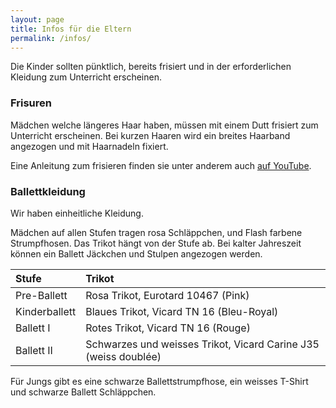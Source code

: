 ```yaml
---
layout: page
title: Infos für die Eltern
permalink: /infos/
---
```


Die Kinder sollten pünktlich, bereits frisiert und in der erforderlichen Kleidung zum Unterricht erscheinen.

### Frisuren

Mädchen welche längeres Haar haben, müssen mit einem Dutt frisiert zum Unterricht erscheinen. Bei kurzen Haaren wird ein breites Haarband angezogen und mit Haarnadeln fixiert.

Eine Anleitung zum frisieren finden sie unter anderem auch [auf YouTube](https://www.youtube.com/watch?v=9tP-7IIWRp8).

### Ballettkleidung

Wir haben einheitliche Kleidung.

Mädchen auf allen Stufen tragen rosa Schläppchen, und Flash farbene Strumpfhosen. Das Trikot hängt von der Stufe ab.
Bei kalter Jahreszeit können ein Ballett Jäckchen und Stulpen angezogen werden.

| Stufe         |   Trikot                      |
| :------------ | :---------------------------- |
| Pre-Ballett   | Rosa Trikot, Eurotard 10467 (Pink)  |
| Kinderballett | Blaues Trikot, Vicard TN 16 (Bleu-Royal)        |
| Ballett I     | Rotes Trikot, Vicard TN 16 (Rouge)|
| Ballett II    | Schwarzes und weisses Trikot, Vicard Carine J35 (weiss doublée)  |

Für Jungs gibt es eine schwarze Ballettstrumpfhose, ein weisses T-Shirt und schwarze Ballett Schläppchen.
